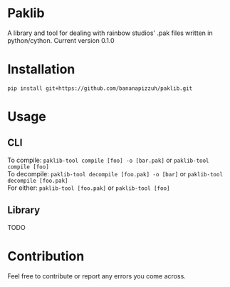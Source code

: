 # Paklib
A library and tool for dealing with rainbow studios' .pak files written in python/cython. Current version 0.1.0
# Installation
`pip install git+https://github.com/bananapizzuh/paklib.git`
# Usage  
## CLI
To compile: `paklib-tool compile [foo] -o [bar.pak]` or `paklib-tool compile [foo]`  
To decompile: `paklib-tool decompile [foo.pak] -o [bar]` or `paklib-tool decompile [foo.pak]`  
For either: `paklib-tool [foo.pak]` or `paklib-tool [foo]`  
## Library  
TODO  

# Contribution  
Feel free to contribute or report any errors you come across.  
